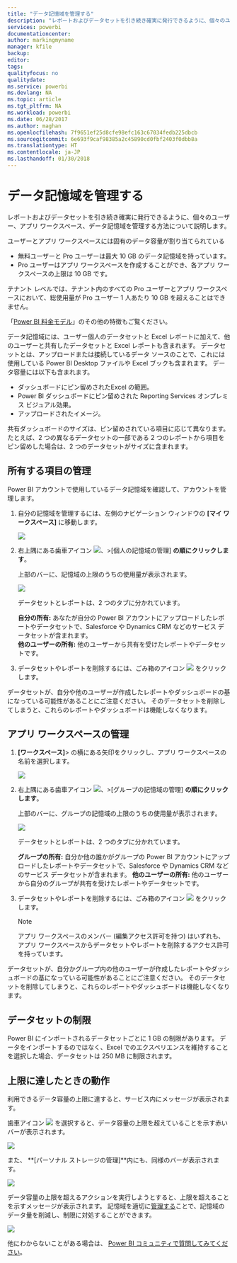 ```yaml
---
title: "データ記憶域を管理する"
description: "レポートおよびデータセットを引き続き確実に発行できるように、個々のユーザー、アプリ ワークスペース、データ記憶域を管理する方法について説明します。"
services: powerbi
documentationcenter: 
author: markingmyname
manager: kfile
backup: 
editor: 
tags: 
qualityfocus: no
qualitydate: 
ms.service: powerbi
ms.devlang: NA
ms.topic: article
ms.tgt_pltfrm: NA
ms.workload: powerbi
ms.date: 06/28/2017
ms.author: maghan
ms.openlocfilehash: 7f9651ef25d8cfe98efc163c67034fedb225dbcb
ms.sourcegitcommit: 6e693f9caf98385a2c45890cd0fbf2403f0dbb8a
ms.translationtype: HT
ms.contentlocale: ja-JP
ms.lasthandoff: 01/30/2018
---
```

# <a name="manage-your-data-storage"></a>データ記憶域を管理する
レポートおよびデータセットを引き続き確実に発行できるように、個々のユーザー、アプリ ワークスペース、データ記憶域を管理する方法について説明します。

ユーザーとアプリ ワークスペースには固有のデータ容量が割り当てられている

* 無料ユーザーと Pro ユーザーは最大 10 GB のデータ記憶域を持っています。
* Pro ユーザーはアプリ ワークスペースを作成することができ、各アプリ ワークスペースの上限は 10 GB です。

テナント レベルでは、テナント内のすべての Pro ユーザーとアプリ ワークスペースにおいて、総使用量が Pro ユーザー 1 人あたり 10 GB を超えることはできません。

「[Power BI 料金モデル](https://powerbi.microsoft.com/pricing)」のその他の特徴もご覧ください。

データ記憶域には、ユーザー個人のデータセットと Excel レポートに加えて、他のユーザーと共有したデータセットと Excel レポートも含まれます。 データセットとは、アップロードまたは接続しているデータ ソースのことで、これには使用している Power BI Desktop ファイルや Excel ブックも含まれます。 データ容量には以下も含まれます。

* ダッシュボードにピン留めされたExcel の範囲。
* Power BI ダッシュボードにピン留めされた Reporting Services オンプレミス ビジュアル効果。
* アップロードされたイメージ。

共有ダッシュボードのサイズは、ピン留めされている項目に応じて異なります。 たとえば、2 つの異なるデータセットの一部である 2 つのレポートから項目をピン留めした場合は、2 つのデータセットがサイズに含まれます。

<a name="manage"/>

## <a name="manage-items-owned-by-you"></a>所有する項目の管理
Power BI アカウントで使用しているデータ記憶域を確認して、アカウントを管理します。

1. 自分の記憶域を管理するには、左側のナビゲーション ウィンドウの **[マイ ワークスペース]** に移動します。
   
    ![](media/service-admin-manage-your-data-storage-in-power-bi/pbi_myworkspace.png)
2. 右上隅にある歯車アイコン ![](media/service-admin-manage-your-data-storage-in-power-bi/pbi_gearicon.png)、\>[個人の記憶域の管理] **の順にクリックします**。
   
    上部のバーに、記憶域の上限のうちの使用量が表示されます。
   
    ![](media/service-admin-manage-your-data-storage-in-power-bi/pbi_persnlstorage.png)
   
    データセットとレポートは、2 つのタブに分かれています。
   
    **自分の所有:** あなたが自分の Power BI アカウントにアップロードしたレポートやデータセットで、Salesforce や Dynamics CRM などのサービス データセットが含まれます。  
    **他のユーザーの所有:** 他のユーザーから共有を受けたレポートやデータセットです。
3. データセットやレポートを削除するには、ごみ箱のアイコン ![](media/service-admin-manage-your-data-storage-in-power-bi/pbi_deleteicon.png) をクリックします。

データセットが、自分や他のユーザーが作成したレポートやダッシュボードの基になっている可能性があることにご注意ください。 そのデータセットを削除してしまうと、これらのレポートやダッシュボードは機能しなくなります。

## <a name="manage-your-app-workspace"></a>アプリ ワークスペースの管理
1. **[ワークスペース]**\> の横にある矢印をクリックし、アプリ ワークスペースの名前を選択します。
   
    ![](media/service-admin-manage-your-data-storage-in-power-bi/pbi_groupworkspaces.png)
2. 右上隅にある歯車アイコン ![](media/service-admin-manage-your-data-storage-in-power-bi/pbi_gearicon.png)、\>[グループの記憶域の管理] **の順にクリックします**。
   
    上部のバーに、グループの記憶域の上限のうちの使用量が表示されます。
   
    ![](media/service-admin-manage-your-data-storage-in-power-bi/pbi_groupstorage.png)
   
    データセットとレポートは、2 つのタブに分かれています。
   
    **グループの所有:** 自分か他の誰かがグループの Power BI アカウントにアップロードしたレポートやデータセットで、Salesforce や Dynamics CRM などのサービス データセットが含まれます。
    **他のユーザーの所有:** 他のユーザーから自分のグループが共有を受けたレポートやデータセットです。
3. データセットやレポートを削除するには、ごみ箱のアイコン ![](media/service-admin-manage-your-data-storage-in-power-bi/pbi_deleteicon.png) をクリックします。
   
   > [!NOTE]
   > アプリ ワークスペースのメンバー (編集アクセス許可を持つ) はいずれも、アプリ ワークスペースからデータセットやレポートを削除するアクセス許可を持っています。
   > 
   > 

データセットが、自分かグループ内の他のユーザーが作成したレポートやダッシュボードの基になっている可能性があることにご注意ください。 そのデータセットを削除してしまうと、これらのレポートやダッシュボードは機能しなくなります。

## <a name="dataset-limits"></a>データセットの制限
Power BI にインポートされるデータセットごとに 1 GB の制限があります。 データをインポートするのではなく、Excel でのエクスペリエンスを維持することを選択した場合、データセットは 250 MB に制限されます。

## <a name="what-happens-when-you-hit-a-limit"></a>上限に達したときの動作
利用できるデータ容量の上限に達すると、サービス内にメッセージが表示されます。 

歯車アイコン ![](media/service-admin-manage-your-data-storage-in-power-bi/pbi_gearicon.png) を選択すると、データ容量の上限を超えていることを示す赤いバーが表示されます。

![](media/service-admin-manage-your-data-storage-in-power-bi/manage-storage-limit.png)

また、 **[パーソナル ストレージの管理]**内にも、同様のバーが表示されます。

 ![](media/service-admin-manage-your-data-storage-in-power-bi/manage-storage-limit2.png)

 データ容量の上限を超えるアクションを実行しようとすると、上限を超えることを示すメッセージが表示されます。 記憶域を適切に[管理する](#manage)ことで、記憶域のデータ量を削減し、制限に対処することができます。

 ![](media/service-admin-manage-your-data-storage-in-power-bi/powerbi-pro-over-limit.png)

 他にわからないことがある場合は、 [Power BI コミュニティで質問してみてください](http://community.powerbi.com/)。


